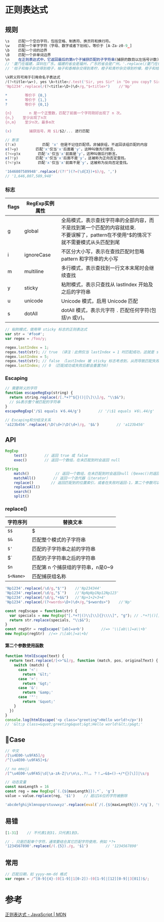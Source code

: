 # 正则表达式

## 规则

```javascript
\s    匹配一个空白字符，包括空格、制表符、换页符和换行符。
\w    匹配一个单字字符（字母、数字或者下划线）。等价于 [A-Za-z0-9_]
\b    匹配一个词的边界
\B    匹配一个非单词边界
\n    在正则表达式中，它返回最后的第n个子捕获匹配的子字符串(捕获的数目以左括号计数)。
// '厦门在福建，深圳在广东。福建的省会是福州，广东的省会是广州。'.replace(/厦门在(.*?)，.*?\1的省会是(.*?)，.*/,'$2')
// '桔子和柚子杂交得到橙子，柚子和香橼杂交得到青柠，橙子和青柠杂交得到柠檬，橙子和桔子杂交得到柑子，橙子和柚子杂交得到葡萄柚'

\k转义符可用于引用命名子表达式
/(?<title>\w+), yes \k<title>/.test('Sir, yes Sir" in "Do you copy? Sir, yes Sir!')	//true
'Np1234'.replace(/(?<title>\D+)\d+/g,"$<title>")	//'Np'

*        等价于 {0,}
+        等价于 {1,}
?        等价于 {0,1}

{n}        n 是一个正整数，匹配了前面一个字符刚好出现了 n 次。
{n,}    至少出现了n次
{n,m}    至少n次，最多m次

(x)        捕获括号，用 $1/$2/... 进行匹配

// 断言
(?:x)            匹配 'x' 但是不记住匹配项。非捕获组，不返回该组匹配的内容
x(?=y)        匹配'x'仅当'x'后面着'y'，这种叫做先行断言。
(?<=y)x        匹配'x'仅当'x'前面是'y'，这种叫做后行断言。
x(?!y)        匹配'x'仅当'x'后面不是'y'，这被称为正向否定查找。
(?<!y)x        匹配'x'仅当'x'前面不是'y'，这被称为反向否定查找。
```

```js
'1646807589948'.replace(/(?!^)(?=(\d{3})+$)/g, ',')
// '1,646,807,589,948'
```

### 标志

| flags | **RegExp**实例属性 |                                                              |
| ----- | ------------------ | ------------------------------------------------------------ |
| g     | global             | 全局模式，表示查找字符串的全部内容，而不是找到第一个匹配的内容就结束.<br />不要误解了，pattern在不使用^$的情况下就不需要模式从头匹配到尾 |
| i     | ignoreCase         | 不区分大小写，表示在查找匹配时忽略 pattern 和字符串的大小写  |
| m     | multiline          | 多行模式，表示查找到一行文本末尾时会继续查找                 |
| y     | sticky             | 粘附模式，表示只查找从 lastIndex 开始及之后的字符串          |
| u     | unicode            | Unicode 模式，启用 Unicode 匹配                              |
| s     | dotAll             | dotAll 模式，表示元字符 `.` 匹配任何字符(包括\n 或\r)。      |

```js
// 粘附模式，使用带 sticky 标志的正则表达式
var str = '#foo#';
var regex = /foo/y;

regex.lastIndex = 1;
regex.test(str); // true （译注：此例仅当 lastIndex = 1 时匹配成功，这就是 sticky 的作用）
regex.lastIndex = 5;
regex.test(str); // false （lastIndex 被 sticky 标志考虑到，从而导致匹配失败）
regex.lastIndex; // 0 （匹配成功或失败后都会重置为0）
```

### Escaping

```js
// 需要转义的字符
function escapeRegExp(string) {
  return string.replace(/[.*+?^${}()|[\]\\]/g, "\\$&");
  // $&表示整个被匹配的字符串
}
escapeRegExp('/$1 equals ￥6.44/g')        // '/\$1 equals ￥6\.44/g'

// Escaping和分组没关系
'a123b456'.replace(/\D(\d+)\D(\d+)/g, '$&')        // 'a123b456'
```

## API

```javascript
RegExp 
    test()        // 返回 true 或 false
    exec()        // 返回一个数组，在未匹配到时会返回 null

String
    match()            // 返回一个数组，在未匹配到时会返回null（与exec()的返回结果一致！）
    matchAll()        // 返回一个迭代器（iterator）
    replace()        // 返回匹配到的位置索引，或者在失败时返回-1，第二个参数可以是个函数
    replaceAll()
    search()
    split()
```

### replace()

| 字符序列  | 替换文本                          |
| --------- | --------------------------------- |
| `$$`      | $                                 |
| `$&`      | 匹配整个模式的子字符串            |
| `$'`      | 匹配的子字符串之前的字符串        |
| $`        | 匹配的子字符串之后的字符串        |
| `$n`      | 匹配第 n 个捕获组的字符串，n是0~9 |
| `$<Name>` | 匹配捕获组名称                    |

```js
'Np1234'.replace(/\d/g,"$'")	//'Np234344'
'Np1234'.replace(/\d/g,"$`")	//'NpNpNp1Np12Np123'
'Np1234'.replace(/\d/g,"+$&")	//'Np+1+2+3+4'
'Np1234'.replace(/(?<words>\D+)\d+/g,"$<words>")	//'Np'
```

```js
const regEscape = function(str) {
  var specials = new RegExp("[.*+?|()\\[\\]{}\\\\]", "g"); // .*+?|()[]{}\
  return str.replace(specials, "\\$&");
}
const regStr = regEscape('[ab]=a+b')		//=> '\\[ab\\]=a\\+b'
new RegExp(regStr)	//=> /\[ab\]=a\+b/
```

#### 第二个参数使用函数

```js
function htmlEscape(text) {
  return text.replace(/[<>"&]/g, function (match, pos, originalText) {
    switch (match) {
      case '<':
        return '&lt;'
      case '>':
        return '&gt;'
      case '&':
        return '&amp;'
      case '"':
        return '&quot;'
    }
  })
}
console.log(htmlEscape('<p class="greeting">Hello world!</p>')) 
// '&lt;p class=&quot;greeting&quot;&gt;Hello world!&lt;/p&gt;'
```



## 🌰Case

```javascript
// 中文
/[\u4E00-\u9FA5]/g
/^[\u4E00-\u9FA5]+$/

// no emoji
/[^\u4E00-\u9FA5|\d|\a-zA-Z|\r\n\s,.?!，。？！…—&$=()-+/*{}[\]]|\s/g
```

```javascript
// 动态变量
const maxLength = 16
const reg = new RegExp(`(.{${maxLength}}).*`, 'g')
value = value.replace(reg, '$1')    // 超过16位的字符被删除

'abcdefghijklmnopqrstuvwxyz'.replace(eval(`/(.{${maxLength}}).*/g`), '$1')
```

## 易错

```JavaScript
[1-31]    // 不代表1到31，只代表1到3。

// . 只是匹配单个字符，通常要结合其它匹配字符使用，例如 *?+
'1234567890'.replace(/(.{5})./g, '$1')        // '1234567890'
```

## 常用

```js
// 匹配日期，如 yyyy-mm-dd 格式
var regex = /^[0-9]{4}-(0[1-9]|1[0-2])-(0[1-9]|[12][0-9]|3[01])$/;
```



# 参考

[正则表达式 - JavaScript | MDN](https://developer.mozilla.org/zh-CN/docs/Web/JavaScript/Guide/Regular_Expressions)
